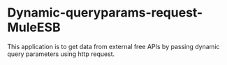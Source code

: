 # Dynamic-queryparams-request-MuleESB
This application is to get data from external free APIs by passing dynamic query parameters using http request.
